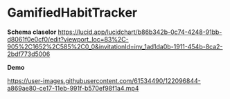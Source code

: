 # GamifiedHabitTracker

**Schema claselor**
https://lucid.app/lucidchart/b86b342b-0c74-4248-91bb-d8061f0e0cf0/edit?viewport_loc=83%2C-905%2C1652%2C585%2C0_0&invitationId=inv_1ad1da0b-1911-454b-8ca2-2bdf773d5006

**Demo**

https://user-images.githubusercontent.com/61534490/122096844-a869ae80-ce17-11eb-991f-b570ef98f1a4.mp4
